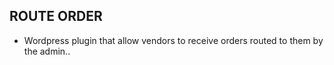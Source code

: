 ## ROUTE ORDER 

- Wordpress plugin that allow vendors to receive orders routed to them by the admin..

